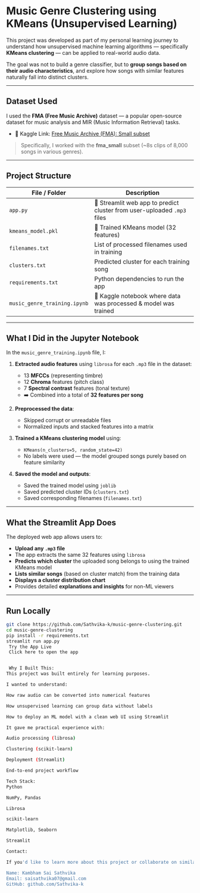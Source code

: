#  Music Genre Clustering using KMeans (Unsupervised Learning)

This project was developed as part of my personal learning journey to understand how unsupervised machine learning algorithms — specifically **KMeans clustering** — can be applied to real-world audio data.

The goal was not to build a genre classifier, but to **group songs based on their audio characteristics**, and explore how songs with similar features naturally fall into distinct clusters.

---

## Dataset Used

I used the **FMA (Free Music Archive)** dataset — a popular open-source dataset for music analysis and MIR (Music Information Retrieval) tasks.

- 🔗 Kaggle Link: [Free Music Archive (FMA): Small subset](https://www.kaggle.com/datasets/adarshsng/fma-music-dataset)

> Specifically, I worked with the **fma_small** subset (~8s clips of 8,000 songs in various genres).

---

## Project Structure

| File / Folder           | Description |
|------------------------|-------------|
| `app.py`               | 📱 Streamlit web app to predict cluster from user-uploaded `.mp3` files |
| `kmeans_model.pkl`     | 🎯 Trained KMeans model (32 features) |
| `filenames.txt`        | List of processed filenames used in training |
| `clusters.txt`         | Predicted cluster for each training song |
| `requirements.txt`     | Python dependencies to run the app |
| `music_genre_training.ipynb` | 📓 Kaggle notebook where data was processed & model was trained |

---

##  What I Did in the Jupyter Notebook

In the `music_genre_training.ipynb` file, I:

1. **Extracted audio features** using `librosa` for each `.mp3` file in the dataset:
   - 13 **MFCCs** (representing timbre)
   - 12 **Chroma** features (pitch class)
   - 7 **Spectral contrast** features (tonal texture)
   - ➡️ Combined into a total of **32 features per song**

2. **Preprocessed the data**:
   - Skipped corrupt or unreadable files
   - Normalized inputs and stacked features into a matrix

3. **Trained a KMeans clustering model** using:
   - `KMeans(n_clusters=5, random_state=42)`
   - No labels were used — the model grouped songs purely based on feature similarity

4. **Saved the model and outputs**:
   - Saved the trained model using `joblib`
   - Saved predicted cluster IDs (`clusters.txt`)
   - Saved corresponding filenames (`filenames.txt`)

---

##  What the Streamlit App Does

The deployed web app allows users to:

- **Upload any `.mp3` file**
- The app extracts the same 32 features using `librosa`
- **Predicts which cluster** the uploaded song belongs to using the trained KMeans model
- **Lists similar songs** (based on cluster match) from the training data
- **Displays a cluster distribution chart**
- Provides detailed **explanations and insights** for non-ML viewers

---

##  Run Locally

```bash
git clone https://github.com/Sathvika-k/music-genre-clustering.git
cd music-genre-clustering
pip install -r requirements.txt
streamlit run app.py
 Try the App Live
 Click here to open the app


 Why I Built This:
This project was built entirely for learning purposes.

I wanted to understand:

How raw audio can be converted into numerical features

How unsupervised learning can group data without labels

How to deploy an ML model with a clean web UI using Streamlit

It gave me practical experience with:

Audio processing (librosa)

Clustering (scikit-learn)

Deployment (Streamlit)

End-to-end project workflow

Tech Stack:
Python

NumPy, Pandas

Librosa

scikit-learn

Matplotlib, Seaborn

Streamlit

Contact:

If you'd like to learn more about this project or collaborate on similar work, feel free to connect!

Name: Kambham Sai Sathvika
Email: saisathvika07@gmail.com
GitHub: github.com/Sathvika-k
